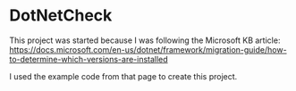 # DotNetCheck

This project was started because I was following the Microsoft KB article: https://docs.microsoft.com/en-us/dotnet/framework/migration-guide/how-to-determine-which-versions-are-installed

I used the example code from that page to create this project. 
